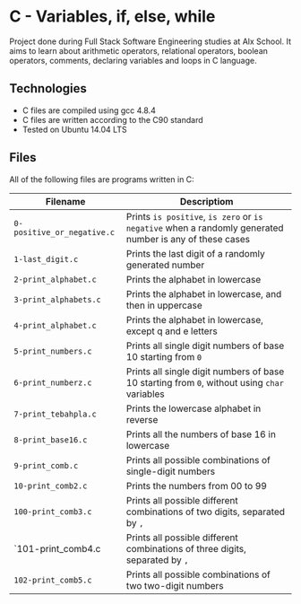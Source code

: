 # C - Variables, if, else, while

Project done during Full Stack Software Engineering studies at Alx School. It aims to learn about arithmetic operators, relational operators, boolean operators, comments, declaring variables and loops in C language.

## Technologies

* C files are compiled using gcc 4.8.4
* C files are written according to the C90 standard
* Tested on Ubuntu 14.04 LTS

## Files

All of the following files are programs written in C:

Filename | Descriptiom
--- | ---
`0-positive_or_negative.c` | Prints `is positive`, `is zero` or `is negative` when a randomly generated number is any of these cases
`1-last_digit.c` | Prints the last digit of a randomly generated number
`2-print_alphabet.c` | Prints the alphabet in lowercase
`3-print_alphabets.c` | Prints the alphabet in lowercase, and then in uppercase
`4-print_alphabet.c` | Prints the alphabet in lowercase, except q and e letters
`5-print_numbers.c` | Prints all single digit numbers of base 10 starting from `0`
`6-print_numberz.c` | Prints all single digit numbers of base 10 starting from `0`, without using `char` variables
`7-print_tebahpla.c` | Prints the lowercase alphabet in reverse
`8-print_base16.c` | Prints all the numbers of base 16 in lowercase
`9-print_comb.c` | Prints all possible combinations of single-digit numbers
`10-print_comb2.c` | Prints the numbers from 00 to 99
`100-print_comb3.c` | Prints all possible different combinations of two digits, separated by `,`
`101-print_comb4.c | Prints all possible different combinations of three digits, separated by `,`
`102-print_comb5.c` | Prints all possible combinations of two two-digit numbers
